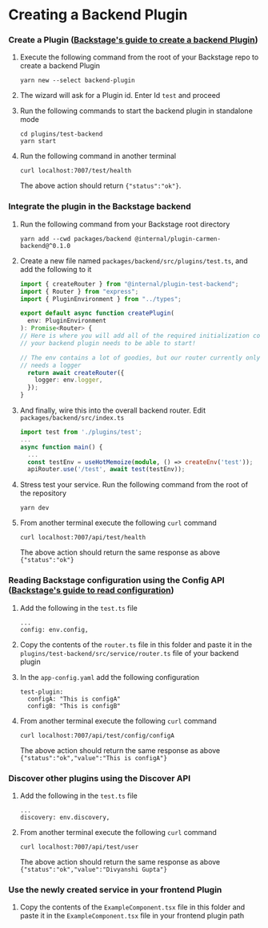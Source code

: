 # Creating a Backend Plugin

### Create a Plugin ([Backstage's guide to create a backend Plugin](https://backstage.io/docs/plugins/backend-plugin))

1. Execute the following command from the root of your Backstage repo to create a backend Plugin

   ```
   yarn new --select backend-plugin
   ```

2. The wizard will ask for a Plugin id. Enter Id `test` and proceed

3. Run the following commands to start the backend plugin in standalone mode

   ```
   cd plugins/test-backend
   yarn start
   ```

4. Run the following command in another terminal

   ```
   curl localhost:7007/test/health
   ```

   The above action should return `{"status":"ok"}`.

### Integrate the plugin in the Backstage backend

1. Run the following command from your Backstage root directory

   ```
   yarn add --cwd packages/backend @internal/plugin-carmen-backend@^0.1.0
   ```

2. Create a new file named `packages/backend/src/plugins/test.ts`, and add the following to it

   ```ts title=test.ts
   import { createRouter } from "@internal/plugin-test-backend";
   import { Router } from "express";
   import { PluginEnvironment } from "../types";

   export default async function createPlugin(
     env: PluginEnvironment
   ): Promise<Router> {
   // Here is where you will add all of the required initialization code that
   // your backend plugin needs to be able to start!
   
   // The env contains a lot of goodies, but our router currently only
   // needs a logger
     return await createRouter({
       logger: env.logger,
     });
   }
   ```

3. And finally, wire this into the overall backend router. Edit `packages/backend/src/index.ts`

   ```ts title=index.ts
   import test from './plugins/test';
   ...
   async function main() {
     ...
     const testEnv = useHotMemoize(module, () => createEnv('test'));
     apiRouter.use('/test', await test(testEnv));
   ```

4. Stress test your service. Run the following command from the root of the repository

   ```
   yarn dev
   ```

5. From another terminal execute the following `curl` command

   ```
   curl localhost:7007/api/test/health
   ```

   The above action should return the same response as above `{"status":"ok"}`

### Reading Backstage configuration using the Config API ([Backstage's guide to read configuration](https://backstage.io/docs/conf/reading))

1. Add the following in the `test.ts` file

   ```
   ...
   config: env.config,
   ```

2. Copy the contents of the `router.ts` file in this folder and paste it in the `plugins/test-backend/src/service/router.ts` file of your backend plugin

3. In the `app-config.yaml` add the following configuration

   ```
   test-plugin:
     configA: "This is configA"
     configB: "This is configB"

   ```

4. From another terminal execute the following `curl` command

   ```
   curl localhost:7007/api/test/config/configA
   ```

   The above action should return the same response as above `{"status":"ok","value":"This is configA"}`

### Discover other plugins using the Discover API

1. Add the following in the `test.ts` file

   ```
   ...
   discovery: env.discovery,
   ```

2. From another terminal execute the following `curl` command

   ```
   curl localhost:7007/api/test/user
   ```

   The above action should return the same response as above `{"status":"ok","value":"Divyanshi Gupta"}`

### Use the newly created service in your frontend Plugin

1. Copy the contents of the `ExampleComponent.tsx` file in this folder and paste it in the `ExampleComponent.tsx` file in your frontend plugin path

